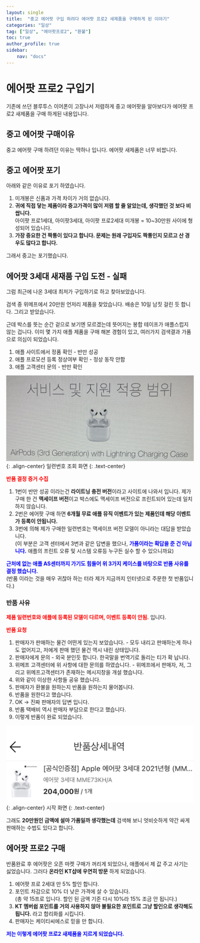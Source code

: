 ```yaml
---
layout: single
title:  "중고 에어팟 구입 하려다 에어팟 프로2 새제품을 구매하게 된 이야기"
categories: "일상"
tag: ["일상", "에아팟프로2", "환불"]
toc: true
author_profile: true
sidebar:
    nav: "docs"
---
```



# 에어팟 프로2 구입기
기존에 쓰던 블루투스 이어폰이 고장나서 저렴하게 중고 에어팟을 알아보다가 에어팟 프로2 새제품을 구매 하게된 내용입니다.

## 중고 에어팟 구매이유 
중고 에어팟 구매 하려던 이유는 딱하나 입니다. 에어팟 새제품은 너무 비쌉니다.

## 중고 에어팟 포기
아래와 같은 이유로 포기 하였습니다.
1. 미개봉은 신품과 가격 차이가 거의 없습니다.
2. **귀에 직접 닿는 제품이라 중고가격이 많이 저렴 할 줄 알았는데, 생각했던 것 보다 비쌉니다.**  
   아이팟 프로1세대, 아이팟3세대, 아이팟 프로2세대 미개봉 = 10~30만원 사이에 형성되어 있습니다. 
3. **가장 중요한 건 짝퉁이 있다고 합니다. 문제는 원래 구입자도 짝퉁인지 모르고 산 경우도 많다고 합니다.**

그래서 중고는 포기했습니다.

## 에어팟 3세대 새재품 구입 도전 - 실패
그럼 최근에 나온 3세대 최저가 구입하기로 하고 찾아보았습니다.

검색 중 위메프에서 20만원 언저리 제품을 찾았습니다.
배송은 10일 남짓 걸린 듯 합니다. 그리고 받았습니다.  

근데 박스를 뜻는 순간 겉으로 보기엔 모르겠는데 뜻어지는 봉합 테이프가 애플스럽지 않는 겁니다. 이미 몇 가지 애플 제품을 구매 해본 경험이 있고, 여러가지 검색결과 가품으로 의심이 되었습니다.

1. 애플 사이트에서 정품 확인 - 반만 성공
2. 애플 프로모션 등록 정상여부 확인 - 정상 동작 안함
3. 애플 고객센터 문의 - 반만 확인

![일련번호 확인](/images/20230217/ordinary-airpotpro02.png){: .align-center}
일련번호 조회 화면
{: .text-center}

<span style="color:red">**반품 결정 증거 수집**</span>
1. 1번이 반만 성공 이라는건 **라이트닝 충전 버전**이라고 사이트에 나와서 입니다. 제가 구매 한 건 **맥세이프 버전**이고 박스에도 맥세이프 버전으로 프린트되어 있는데 일치하지 않습니다.
2. 2번은 에어팟 구매 하면 **6개월 무료 애플 뮤직 이벤트가 있는 제품인데 해당 이벤트가 등록이 안됩니다.**
3. 3번에 의해 제가 구매한 일련번호는 맥세이프 버전 모델이 아니라는 대답을 받았습니다.  
   (이 부분은 고객 센터에서 3번과 같은 답변을 했으나, <span style="color:blue">**가품이라는 확답을 준 건 아닙니다.**</span> 애플의 프린트 오류 및 시스템 오류등 누구든 실수 할 수 있으니까요)

<span style="color:blue">**근처에 없는 애플 AS센터까지 가기도 힘들어 위 3가지 케이스를 바탕으로 반품 사유를 결정 했습니다.**</span>   
(반품 이라는 것을 매우 귀찮아 하는 터라 제가 지금까지 인터넷으로 주문한 첫 반품입니다.)   

### 반품 사유
<span style="color:red">**제품 일련번호와 애플에 등록된 모델이 다르며, 이벤트 등록이 안됨.**</span> 입니다.

<span style="color:red">**반품 요청**</span>
1. 판매자가 판매하는 물건 어떤게 있는지 보았습니다. - 모두 내리고 판매하는게 하나도 없어지고, 저에게 판매 했던 물건 역시 내린 상태입니다.
2. 판매자에게 문의 - 외국 분인듯 합니다. 한국말을 번역기로 돌리는 티가 확 납니다.
3. 위메프 고객센터에 위 사항에 대한 문의를 하였습니다. - 위메프에서 판매자, 저, 그리고 위메프고객센터가 존재하는 메시지창을 개설 했습니다.
4. 위와 같이 이상한 사항들 공유 했습니다.
5. 판매자가 환불을 원하는지 반품을 원하는지 물어봅니다. 
6. 반품을 원한다고 했습니다.
7. OK -> 진짜 판매자의 답변 입니다. 
8. 반품 택배비 역시 판매자 부담으로 한다고 했습니다.
9. 이렇게 반품이 완료 되었습니다.


![반품 확인](/images/20230217/ordinary-airpotpro01.png){: .align-center}
시작 화면 
{: .text-center}

그래도 **20만원인 금액에 설마 가품일까 생각했는데** 검색해 보니 엇비슷하게 약간 싸게 판매하는 수법도 있다고 합니다.  

## 에어팟 프로2 구매

반품완료 후 에어팟은 오픈 마켓 구매가 꺼리게 되었으나, 애플에서 제 값 주고 사기는 싫었습니다. 그러다 **온라인 KT샵에 우연히 방문** 하게 되었습니다.

1. 에어팟 프로 2세대 만 5% 할인 합니다.
2. 포인트 차감으로 10% 더 낮은 가격에 살 수 있습니다.  
   (총 약 15프로 입니다. 할인 된 금액 기준 다시 10%라 15% 조금 안 됩니다.)
3. **KT 멤버쉽 포인트를 거의 사용하지 않아 불필요한 포인트로 그냥 할인으로 생각해도 됩니다.** 라고 합리화를 시킵니다.
4. 판매자는 케이티씨에스로 믿을 만 합니다. 

<span style="color:blue">**저는 이렇게 에어팟 프로2 새제품을 지르게 되었습니다.**</span>
